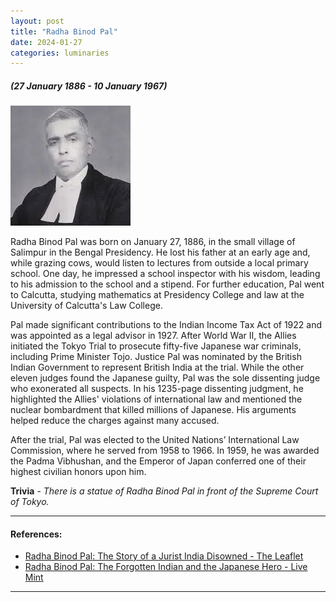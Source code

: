 ```yaml
---
layout: post
title: "Radha Binod Pal"
date: 2024-01-27
categories: luminaries
---
```

##### (27 January 1886 - 10 January 1967)

<img src="/images/Radhabinod-Pal.jpeg" alt="Radhabinod Pal Image" class="circular-img" />

Radha Binod Pal was born on January 27, 1886, in the small village of Salimpur in the Bengal Presidency. He lost his father at an early age and, while grazing cows, would listen to lectures from outside a local primary school. One day, he impressed a school inspector with his wisdom, leading to his admission to the school and a stipend. For further education, Pal went to Calcutta, studying mathematics at Presidency College and law at the University of Calcutta's Law College.

Pal made significant contributions to the Indian Income Tax Act of 1922 and was appointed as a legal advisor in 1927. After World War II, the Allies initiated the Tokyo Trial to prosecute fifty-five Japanese war criminals, including Prime Minister Tojo. Justice Pal was nominated by the British Indian Government to represent British India at the trial. While the other eleven judges found the Japanese guilty, Pal was the sole dissenting judge who exonerated all suspects. In his 1235-page dissenting judgment, he highlighted the Allies' violations of international law and mentioned the nuclear bombardment that killed millions of Japanese. His arguments helped reduce the charges against many accused.

After the trial, Pal was elected to the United Nations’ International Law Commission, where he served from 1958 to 1966. In 1959, he was awarded the Padma Vibhushan, and the Emperor of Japan conferred one of their highest civilian honors upon him.

__Trivia__ - *There is a statue of Radha Binod Pal in front of the Supreme Court of Tokyo.*

---

#### References:
- [Radha Binod Pal: The Story of a Jurist India Disowned - The Leaflet](https://www.theleaflet.in/we-are-no-way-responsible-for-this-the-story-of-radhabinod-pal-the-jurist-india-disowned/#)
- [Radha Binod Pal: The Forgotten Indian and the Japanese Hero - Live Mint](https://www.livemint.com/Leisure/r04V6S8iXWuQTweyxxoMMP/Radhabinod-Pal-The-forgotten-Indian-and-the-Japanese-hero.html)

---